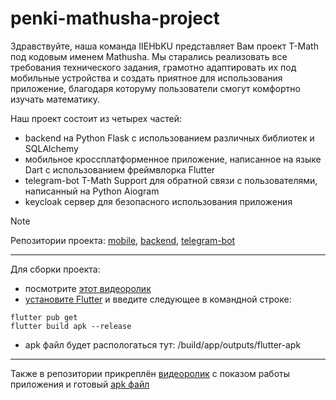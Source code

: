 # penki-mathusha-project

Здравствуйте, наша команда IIEHbKU представляет Вам проект T-Math под кодовым именем Mathusha. Мы старались реализовать все требования технического задания, грамотно адаптировать их под мобильные устройства и создать приятное для использования приложение, благодаря которуму пользователи смогут комфортно изучать математику.

Наш проект состоит из четырех частей: 
* backend на Python Flask с использованием различных библиотек и SQLAlchemy
* мобильное кроссплатформенное приложение, написанное на языке Dart с использованием фреймвлорка Flutter
* telegram-bot T-Math Support для обратной связи с пользователями, написанный на Python Aiogram
* keycloak сервер для безопасного использования приложения

> [!NOTE]
> Репозитории проекта: [mobile](https://github.com/Street02krutoy/math-app), [backend](https://github.com/mikhalexandr/mathusha-api), [telegram-bot](https://github.com/mikhalexandr/telegram-bot-tech-support)

---

Для сборки проекта:
* посмотрите [этот видеоролик](https://www.youtube.com/watch?v=m_xC5pADtOM)
* [установите Flutter](https://docs.flutter.dev/get-started/install) и введите следующее в командной строке: 
```
flutter pub get
flutter build apk --release
```
* apk файл будет распологаться тут: /build/app/outputs/flutter-apk

---

Также в репозитории прикреплён [видеоролик](https://github.com/mikhalexandr/penki-mathusha-project/blob/main/%D0%9F%D0%9E%D0%9A%D0%90%D0%97%20%D0%A0%D0%90%D0%91%D0%9E%D0%A2%D0%AB%20%D0%9F%D0%A0%D0%98%D0%9B%D0%9E%D0%96%D0%95%D0%9D%D0%98%D0%AF.mp4) с показом работы приложения и готовый [apk файл]()
